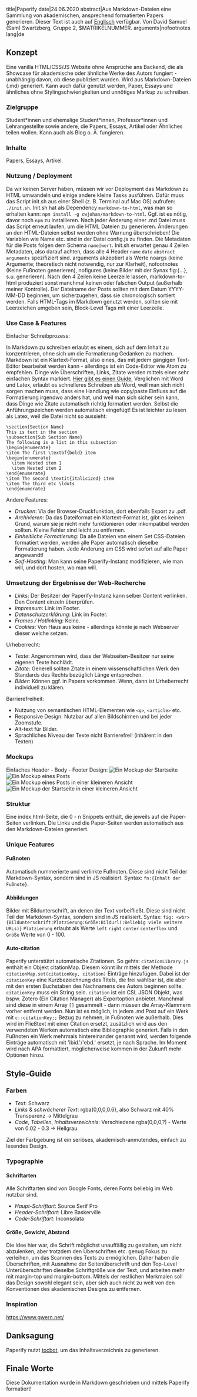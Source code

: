 title|Paperify
date|24.06.2020
abstract|Aus Markdown-Dateien eine Sammlung von akademischen, ansprechend formatierten Papers generieren. Dieser Text ist auch auf <a href="2020-06-24-documentation-en">Englisch</a> verfügbar. Von David Samuel (Sam) Swartzberg, Gruppe 2, $MATRIKELNUMMER.
arguments|nofootnotes
lang|de
## Konzept

Eine vanilla HTML/CSS/JS Website ohne Ansprüche ans Backend, die als Showcase für akademische oder ähnliche Werke des Autors fungiert - unabhängig davon, ob diese publiziert wurden. Wird aus Markdown-Dateien (.md) generiert. Kann auch dafür genutzt werden, Paper, Essays und ähnliches ohne Stylingschwierigkeiten und unnötiges Markup zu schreiben.

### Zielgruppe

Student\*innen und ehemalige Student\*innen, Professor*innen und Lehrangestellte sowie andere, die Papers, Essays, Artikel oder Ähnliches teilen wollen. Kann auch als Blog o. Ä. fungieren.

### Inhalte

Papers, Essays, Artikel.

### Nutzung / Deployment

Da wir keinen Server haben, müssen wir vor Deployment das Markdown zu HTML umwandeln und einige andere kleine Tasks ausführen. Dafür muss das Script init.sh aus einer Shell (z. B. Terminal auf Mac OS) aufrufen: `./init.sh`. Init.sh hat als Dependency `markdown-to-html`, was man so erhalten kann: `npm install -g cwjohan/markdown-to-html`. Ggf. ist es nötig, davor noch `npm` zu installieren. Nach jeder Änderung einer .md Datei muss das Script erneut laufen, um die HTML Dateien zu generieren. Änderungen an den HTML-Dateien selbst werden ohne Warnung überschrieben!
Die Variablen wie Name etc. sind in der Datei config.js zu finden. Die Metadaten für die Posts folgen dem Schema `name|wert`. Init.sh erwartet genau 4 Zeilen Metadaten, also darauf achten, dass alle 4 Header `name` `date` `abstract` `arguments` spezifiziert sind. arguments akzeptiert als Werte noargs (keine Argumente; theoretisch nicht notwendig, nur zur Klarheit), nofootnotes (Keine Fußnoten generieren), nofigures (keine Bilder mit der Synax fig:{...}, s.u. generieren). Nach den 4 Zeilen keine Leerzeile lassen, markdown-to-html produziert sonst manchmal keinen oder falschen Output (außerhalb meiner Kontrolle).
Der Dateiname der Posts sollten mit dem Datum YYYY-MM-DD beginnen, um sicherzugehen, dass sie chronologisch sortiert werden.
Falls HTML-Tags im Markdown genutzt werden, sollten sie mit Leerzeichen umgeben sein, Block-Level Tags mit einer Leerzeile.

### Use Case & Features

Einfacher Schreibprozess:

In Markdown zu schreiben erlaubt es einem, sich auf dem Inhalt zu konzentrieren, ohne sich um die Formatierung Gedanken zu machen. Markdown ist ein Klartext-Format, also eines, das mit jedem gängigen Text-Editor bearbeitet werden kann - allerdings ist ein Code-Editor wie Atom zu empfehlen. Dinge wie Überschriften, Links, Zitate werden mittels einer sehr einfachen Syntax markiert. [Hier gibt es einen Guide.](https://guides.github.com/features/mastering-markdown/)
Verglichen mit Word und Latex, erlaubt es schnelleres Schreiben als Word, weil man sich nicht sorgen machen muss, dass eine Handlung wie copy/paste Einfluss auf die Formatierung irgendwo anders hat, und weil man sich sicher sein kann, dass Dinge wie Zitate automatisch richtig formatiert werden. Selbst die Anführungszeichen werden automatisch eingefügt!
Es ist leichter zu lesen als Latex, weil die Datei nicht so aussieht:

```
\section{Section Name}
This is text in the section
\subsection{Sub Section Name}
The following is a list in this subsection
\begin{enumerate}
\item The first \textbf{bold} item
\begin{enumerate}
  \item Nested item 1
  \item Nested item 2
\end{enumerate}
\item The second \textit{italicized} item
\item The third etc \ldots
\end{enumerate}
```

Andere Features:

- *Drucken*: Via der Browser-Druckfunktion, dort ebenfalls Export zu .pdf.
- *Archivieren*: Da das Dateiformat ein Klartext-Format ist, gibt es keinen Grund, warum sie je nicht mehr funktionieren oder inkompatibel werden sollten. Kleine Fehler sind leicht zu entfernen.
- *Einheitliche Formatierung*: Da alle Dateien von einem Set CSS-Dateien formatiert werden, werden alle Paper automatisch dieselbe Formatierung haben. Jede Änderung am CSS wird sofort auf alle Paper angewandt!
- *Self-Hosting*: Man kann seine Paperify-Instanz modifizieren, wie man will, und dort hosten, wo man will.

### Umsetzung der Ergebnisse der Web-Recherche

- *Links*: Der Besitzer der Paperify-Instanz kann selber Content verlinken. Den Content einzeln überprüfen.
- *Impressum*: Link im Footer.
- *Datenschutzerklärung*: Link im Footer.
- *Frames / Hotlinking*: Keine.
- *Cookies*: Von Haus aus keine - allerdings könnte je nach Webserver dieser welche setzen.

Urheberrecht:

- *Texte*: Angenommen wird, dass der Webseiten-Besitzer nur seine eigenen Texte hochlädt.
- *Zitate*: Generell sollten Zitate in einem wissenschaftlichen Werk den Standards des Rechts bezüglich Länge entsprechen.
- *Bilder*: Können ggf. in Papers vorkommen. Wenn, dann ist Urheberrecht individuell zu klären.

Barrierefreiheit:

- Nutzung von semantischen HTML-Elementen wie `<q>`, `<article>` etc.
- Responsive Design: Nutzbar auf allen Bildschirmen und bei jeder Zoomstufe.
- Alt-text für Bilder.
- Sprachliches Niveau der Texte nicht Barrierefrei! (inhärent in den Texten)

### Mockups

Einfaches Header - Body - Footer Design:
![Ein Mockup der Startseite](2020-06-24-documentation-de-nopreview/mockup1.png)
![Ein Mockup eines Posts](2020-06-24-documentation-de-nopreview/mockup2.png)
![Ein Mockup eines Posts in einer kleineren Ansicht](2020-06-24-documentation-de-nopreview/mockup3.png)
![Ein Mockup der Startseite in einer kleineren Ansicht](2020-06-24-documentation-de-nopreview/mockup4.png)

### Struktur

Eine index.html-Seite, die 0 - n Snippets enthält, die jeweils auf die Paper-Seiten verlinken.
Die Links und die Paper-Seiten werden automatisch aus den Markdown-Dateien generiert.

### Unique Features

#### Fußnoten

Automatisch nummerierte und verlinkte Fußnoten. Diese sind nicht Teil der Markdown-Syntax, sondern sind in JS realisiert. Syntax: `fn:{Inhalt der Fußnote}`.

#### Abbildungen

Bilder mit Bildunterschrift, an denen der Text vorbeifließt. Diese sind nicht Teil der Markdown-Syntax, sondern sind in JS realisiert. Syntax: `fig: <wbr> {Bildunterschrift:Platzierung:Größe:Bildurl(:Beliebig viele weitere URLs)}`
`Platzierung` erlaubt als Werte `left` `right` `center` `centerflex` und `Größe` Werte von 0 - 100.

#### Auto-citation

Paperify unterstützt automatische Zitationen. So gehts: `citationLibrary.js` enthält ein Objekt citationMap. Diesem könnt ihr mittels der Methode `citationMap.set(citationKey, citation)` Einträge hinzufügen. Dabei ist der `citationKey` eine Kurzbezeichnung des Titels, die frei wählbar ist, die aber mit den ersten Buchstaben des Nachnamens des Autors beginnen sollte. `citationKey` muss ein String sein. `citation` ist ein CSL JSON Objekt, was bspw. Zotero (Ein Citation Manager) als Exportoption anbietet. Manchmal sind diese in einem Array `[]` gesammelt - dann müssen die Array-Klammern vorher entfernt werden. Nun ist es möglich, in jedem .md Post auf ein Werk mit `c::citationKey;;` Bezug zu nehmen, in Fußnoten wie außerhalb. Dies wird im Fließtext mit einer Citation ersetzt, zusätzlich wird aus den verwendeten Werken automatisch eine Bibliographie generiert. Falls in den Fußnoten ein Werk mehrmals hintereinander genannt wird, werden folgende Einträge automatisch mit 'ibid.'/'ebd.' ersetzt, je nach Sprache. Im Moment wird nach APA formattiert, möglicherweise kommen in der Zukunft mehr Optionen hinzu.

## Style-Guide

### Farben

- *Text*: Schwarz
- *Links* & *schwächerer Text*: rgba(0,0,0,0.6), also Schwarz mit 40% Transparenz -> Mittelgrau
- *Code*, *Tabellen*, *Inhaltsverzeichnis*: Verschiedene rgba(0,0,0,?) - Werte von 0.02 - 0.3 -> Hellgrau

Ziel der Farbgebung ist ein seriöses, akademisch-anmutendes, einfach zu lesendes Design.

### Typographie

#### Schriftarten

Alle Schriftarten sind von Google Fonts, deren Fonts beliebig im Web nutzbar sind.

- *Haupt-Schriftart*: Source Serif Pro
- *Header-Schriftart*: Libre Baskerville
- *Code-Schriftart*: Inconsolata

#### Größe, Gewicht, Abstand

Die Idee hier war, die Schrift möglichst unauffällig zu gestalten, um nicht abzulenken, aber trotzdem den Überschriften etc. genug Fokus zu verleihen, um das Scannen des Texts zu ermöglichen. Daher haben die Überschriften, mit Ausnahme der Seitenüberschrift und den Top-Level Unterüberschriften dieselbe Schriftgröße wie der Text, und arbeiten mehr mit margin-top und margin-bottom.
Mittels der restlichen Merkmalen soll das Design sowohl elegant sein, aber sich auch nicht zu weit von den Konventionen des akademischen Designs zu entfernen.

### Inspiration

https://www.gwern.net/

## Danksagung

Paperify nutzt [tocbot](https://tscanlin.github.io/tocbot/), um das Inhaltsverzeichnis zu generieren.

## Finale Worte

Diese Dokumentation wurde in Markdown geschrieben und mittels Paperify formatiert!
